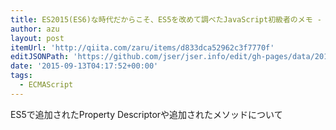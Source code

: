 ```yaml
---
title: ES2015(ES6)な時代だからこそ、ES5を改めて調べたJavaScript初級者のメモ - Qiita
author: azu
layout: post
itemUrl: 'http://qiita.com/zaru/items/d833dca52962c3f7770f'
editJSONPath: 'https://github.com/jser/jser.info/edit/gh-pages/data/2015/09/index.json'
date: '2015-09-13T04:17:52+00:00'
tags:
  - ECMAScript
---
```

ES5で追加されたProperty Descriptorや追加されたメソッドについて
